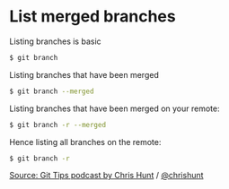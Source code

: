 # List merged branches

Listing branches is basic

```bash
$ git branch
```

Listing branches that have been merged

```bash
$ git branch --merged
```

Listing branches that have been merged on your remote: 

```bash
$ git branch -r --merged
```

Hence listing all branches on the remote:

```bash
$ git branch -r
```

[Source: Git Tips podcast by Chris Hunt](https://www.briefs.fm/git-tips/24) / [@chrishunt](https://github.com/chrishunt)

